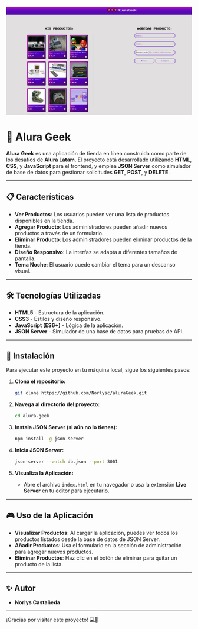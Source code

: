 ![alt text](image.png)

# 🌟 Alura Geek

**Alura Geek** es una aplicación de tienda en línea construida como parte de los desafíos de **Alura Latam**. El proyecto está desarrollado utilizando **HTML**, **CSS**, y **JavaScript** para el frontend, y emplea **JSON Server** como simulador de base de datos para gestionar solicitudes **GET**, **POST**, y **DELETE**.

---

## 📋 Características

- **Ver Productos**: Los usuarios pueden ver una lista de productos disponibles en la tienda.
- **Agregar Producto**: Los administradores pueden añadir nuevos productos a través de un formulario.
- **Eliminar Producto**: Los administradores pueden eliminar productos de la tienda.
- **Diseño Responsivo**: La interfaz se adapta a diferentes tamaños de pantalla.
- **Tema Noche**: El usuario puede cambiar el tema para un descanso visual.

---

## 🛠️ Tecnologías Utilizadas

- **HTML5** - Estructura de la aplicación.
- **CSS3** - Estilos y diseño responsivo.
- **JavaScript (ES6+)** - Lógica de la aplicación.
- **JSON Server** - Simulador de una base de datos para pruebas de API.

---

## 🚀 Instalación

Para ejecutar este proyecto en tu máquina local, sigue los siguientes pasos:

1. **Clona el repositorio:**

    ```bash
    git clone https://github.com/Norlysc/aluraGeek.git
    ```

2. **Navega al directorio del proyecto:**

    ```bash
    cd alura-geek
    ```

3. **Instala JSON Server (si aún no lo tienes):**

    ```bash
    npm install -g json-server
    ```

4. **Inicia JSON Server:**

    ```bash
    json-server --watch db.json --port 3001
    ```

5. **Visualiza la Aplicación:**
   - Abre el archivo `index.html` en tu navegador o usa la extensión **Live Server** en tu editor para ejecutarlo.

---

## 🎮 Uso de la Aplicación

- **Visualizar Productos**: Al cargar la aplicación, puedes ver todos los productos listados desde la base de datos de JSON Server.
- **Añadir Productos**: Usa el formulario en la sección de administración para agregar nuevos productos.
- **Eliminar Productos**: Haz clic en el botón de eliminar para quitar un producto de la lista.

---

## ✨ Autor

- **Norlys Castañeda** 

---

¡Gracias por visitar este proyecto! 💻🚀
